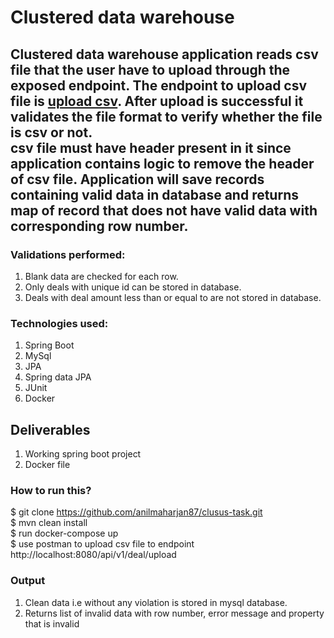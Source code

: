 # Clustered data warehouse #

Clustered data warehouse application reads csv file that the user have to upload through the exposed endpoint. The
endpoint to upload csv file is [upload csv](http://localhost:8080/api/v1/deal/upload). After upload is successful it
validates the file format to verify whether the file is csv or not.<br/>
**csv file must have header present in it since application contains logic to remove the header of csv file.**
Application will save records containing valid data in database and returns map of record that does not have valid data
with corresponding row number.
---

### Validations performed:

1. Blank data are checked for each row.
2. Only deals with unique id can be stored in database.
3. Deals with deal amount less than or equal to are not stored in database.

### Technologies used:

1. Spring Boot
2. MySql
3. JPA
4. Spring data JPA
5. JUnit
6. Docker

## Deliverables

1. Working spring boot project
2. Docker file

### How to run this?

$ git clone https://github.com/anilmaharjan87/clusus-task.git<br/>
$ mvn clean install<br/>
$ run docker-compose up<br/>
$ use postman to upload csv file to endpoint http://localhost:8080/api/v1/deal/upload

### Output

1. Clean data i.e without any violation is stored in mysql database.
2. Returns list of invalid data with row number, error message and property that is invalid

